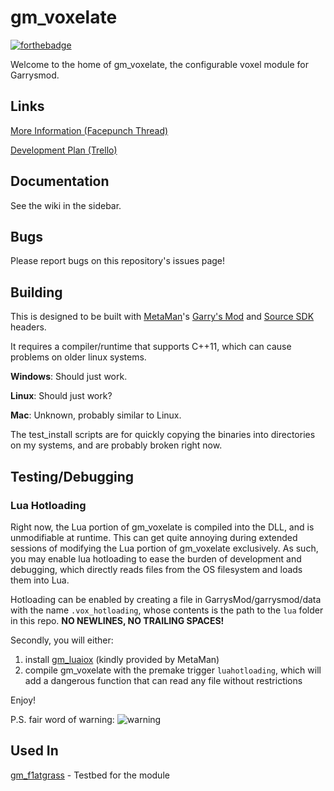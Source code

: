 gm_voxelate
====================
[![forthebadge](http://forthebadge.com/images/badges/compatibility-club-penguin.svg)](http://forthebadge.com)

Welcome to the home of gm_voxelate, the configurable voxel module for Garrysmod.

## Links
[More Information (Facepunch Thread)](http://facepunch.com/showthread.php?t=1466364)

[Development Plan (Trello)](https://trello.com/b/zrWAQgqX/gm-voxelate)

## Documentation
See the wiki in the sidebar.

## Bugs
Please report bugs on this repository's issues page!

## Building
This is designed to be built with [MetaMan](https://github.com/danielga)'s [Garry's Mod](https://github.com/danielga/garrysmod_common) and [Source SDK](https://github.com/danielga/sourcesdk-minimal) headers.

It requires a compiler/runtime that supports C++11, which can cause problems on older linux systems.

**Windows**: Should just work.

**Linux**: Should just work?

**Mac**: Unknown, probably similar to Linux.

The test_install scripts are for quickly copying the binaries into directories on my systems, and are probably broken right now.

## Testing/Debugging

### Lua Hotloading

Right now, the Lua portion of gm\_voxelate is compiled into the DLL, and is unmodifiable at runtime. This can get quite annoying during extended sessions of modifying the Lua portion of gm\_voxelate exclusively. As such, you may enable lua hotloading to ease the burden of development and debugging, which directly reads files from the OS filesystem and loads them into Lua.

Hotloading can be enabled by creating a file in GarrysMod/garrysmod/data with the name `.vox_hotloading`, whose contents is the path to the `lua` folder in this repo. **NO NEWLINES, NO TRAILING SPACES!**

Secondly, you will either:
1. install [gm_luaiox](https://cdn.discordapp.com/attachments/152162730244177920/311479180141527041/gmsv_luaiox_win32.dll) (kindly provided by MetaMan)
2. compile gm_voxelate with the premake trigger `luahotloading`, which will add a dangerous function that can read any file without restrictions

Enjoy!

P.S. fair word of warning:
![warning](https://cdn.discordapp.com/attachments/152162730244177920/311486688025247744/unknown.png)

## Used In
[gm_f1atgrass](https://github.com/glua/gm_f1atgrass) - Testbed for the module
